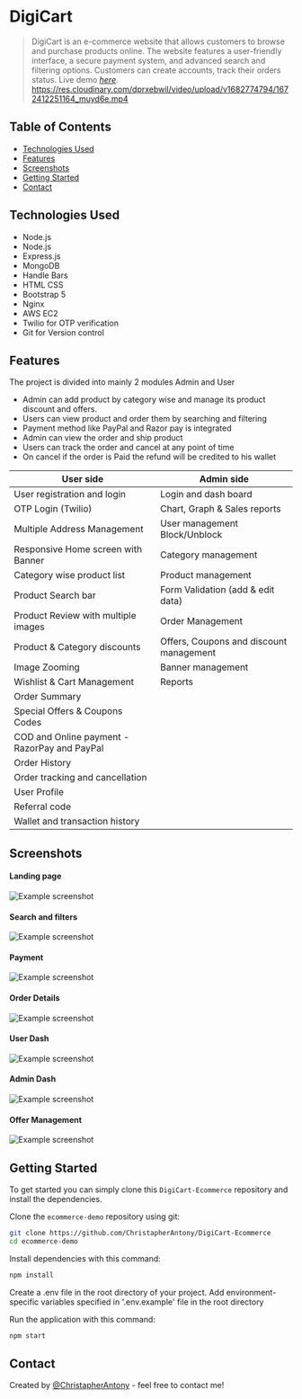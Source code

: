 # DigiCart
> DigiCart is an e-commerce website that allows customers to browse and purchase products online. The website features a user-friendly interface, a secure payment system, and advanced search and filtering options. Customers can create accounts, track their orders status.
> Live demo [_here_](http://www.digicart.gq/).
https://res.cloudinary.com/dprxebwil/video/upload/v1682774794/1672412251164_muyd6e.mp4

## Table of Contents
* [Technologies Used](#technologies-used)
* [Features](#features)
* [Screenshots](#screenshots)
* [Getting Started](#getting-started)
* [Contact](#contact)




## Technologies Used
- Node.js
- Node.js
- Express.js
- MongoDB
- Handle Bars
- HTML CSS 
- Bootstrap 5
- Nginx 
- AWS EC2 
- Twilio for OTP verification
- Git for Version control


## Features
The project is divided into mainly 2 modules Admin and User
- Admin can add product by category wise and manage its product discount and offers.
- Users can view product and order them by searching and filtering 
- Payment method like PayPal and Razor pay is integrated 
- Admin can view the order and ship product 
- Users can track the order and cancel at any point of time 
- On cancel if the order is Paid the refund will be credited to his wallet


| User side | Admin side |
| --- | --- |
|User registration and login|Login and dash board  |
| OTP Login (Twilio)| Chart, Graph & Sales reports |
| Multiple Address Management|User management Block/Unblock  |
| Responsive Home screen with Banner|  Category management|
|Category wise product list |Product management  |
|Product Search bar | Form Validation (add & edit data) |
|Product Review with multiple images|Order Management|
|Product & Category discounts|Offers, Coupons and discount management|
|Image Zooming|Banner management|
|Wishlist & Cart Management|Reports|
|Order Summary||
|Special Offers & Coupons Codes||
|COD and Online payment - RazorPay and PayPal||
|Order History||
|Order tracking and cancellation
|User Profile ||
|Referral code||
|Wallet and transaction history||



## Screenshots
#### Landing page
![Example screenshot](https://res.cloudinary.com/dprxebwil/image/upload/v1682766551/DigiCart/a1_wcgqzp.png)
#### Search and filters
![Example screenshot](https://res.cloudinary.com/dprxebwil/image/upload/v1682766548/DigiCart/2_pnfu2y.png)
#### Payment
![Example screenshot](https://res.cloudinary.com/dprxebwil/image/upload/v1682766549/DigiCart/razor_pay_bqyiwb.png)
#### Order Details
![Example screenshot](https://res.cloudinary.com/dprxebwil/image/upload/v1682767079/DigiCart/order_details_d13jez.png)
#### User Dash
![Example screenshot](https://res.cloudinary.com/dprxebwil/image/upload/v1682766546/DigiCart/dash_board_ierplv.png)

#### Admin Dash
![Example screenshot](https://res.cloudinary.com/dprxebwil/image/upload/v1682766547/DigiCart/admin_p6lltb.png)
#### Offer Management
![Example screenshot](https://res.cloudinary.com/dprxebwil/image/upload/v1682766695/DigiCart/zz_feyo9u.png)


## Getting Started
To get started  you can simply clone this `DigiCart-Ecommerce` repository and install the dependencies.

Clone the `ecommerce-demo` repository using git:

```bash
git clone https://github.com/ChristapherAntony/DigiCart-Ecommerce
cd ecommerce-demo
```

Install dependencies with this command:
```bash
npm install
```


Create a .env file in the root directory of your project. Add environment-specific variables  specified in '.env.example' file in the root directory

Run the application with this command:
```bash
npm start
```






## Contact
Created by [@ChristapherAntony](https://www.linkedin.com/in/christapherantony-5568a3156/) - feel free to contact me!


